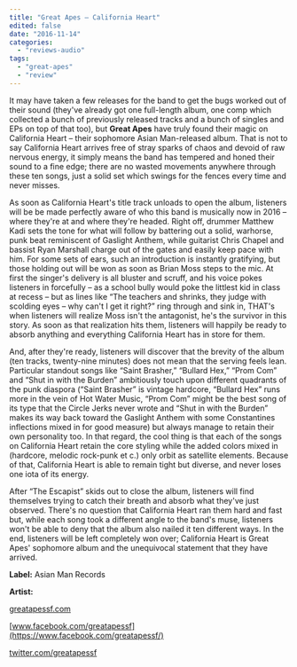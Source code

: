 ```yaml
---
title: "Great Apes – California Heart"
edited: false
date: "2016-11-14"
categories:
  - "reviews-audio"
tags:
  - "great-apes"
  - "review"
---
```


It may have taken a few releases for the band to get the bugs worked out of their sound (they've already got one full-length album, one comp which collected a bunch of previously released tracks and a bunch of singles and EPs on top of that too), but **Great Apes** have truly found their magic on California Heart – their sophomore Asian Man-released album. That is not to say California Heart arrives free of stray sparks of chaos and devoid of raw nervous energy, it simply means the band has tempered and honed their sound to a fine edge; there are no wasted movements anywhere through these ten songs, just a solid set which swings for the fences every time and never misses.

As soon as California Heart's title track unloads to open the album, listeners will be be made perfectly aware of who this band is musically now in 2016 – where they're at and where they're headed. Right off, drummer Matthew Kadi sets the tone for what will follow by battering out a solid, warhorse, punk beat reminiscent of Gaslight Anthem, while guitarist Chris Chapel and bassist Ryan Marshall charge out of the gates and easily keep pace with him. For some sets of ears, such an introduction is instantly gratifying, but those holding out will be won as soon as Brian Moss steps to the mic. At first the singer's delivery is all bluster and scruff, and his voice pokes listeners in forcefully – as a school bully would poke the littlest kid in class at recess – but as lines like “The teachers and shrinks, they judge with scolding eyes – why can't I get it right?” ring through and sink in, THAT's when listeners will realize Moss isn't the antagonist, he's the survivor in this story. As soon as that realization hits them, listeners will happily be ready to absorb anything and everything California Heart has in store for them.

And, after they're ready, listeners will discover that the brevity of the album (ten tracks, twenty-nine minutes) does not mean that the serving feels lean. Particular standout songs like “Saint Brasher,” “Bullard Hex,” “Prom Com” and “Shut in with the Burden” ambitiously touch upon different quadrants of the punk diaspora (“Saint Brasher” is vintage hardcore, “Bullard Hex” runs more in the vein of Hot Water Music, “Prom Com” might be the best song of its type that the Circle Jerks never wrote and “Shut in with the Burden” makes its way back toward the Gaslight Anthem with some Constantines inflections mixed in for good measure) but always manage to retain their own personality too. In that regard, the cool thing is that each of the songs on California Heart retain the core styling while the added colors mixed in (hardcore, melodic rock-punk et c.) only orbit as satellite elements. Because of that, California Heart is able to remain tight but diverse, and never loses one iota of its energy.

After “The Escapist” skids out to close the album, listeners will find themselves trying to catch their breath and absorb what they've just observed. There's no question that California Heart ran them hard and fast but, while each song took a different angle to the band's muse, listeners won't be able to deny that the album also nailed it ten different ways. In the end, listeners will be left completely won over; California Heart is Great Apes' sophomore album and the unequivocal statement that they have arrived.

**Label:** Asian Man Records

**Artist:**

[greatapessf.com](http://greatapessf.com/)

[www.facebook.com/greatapessf](https://www.facebook.com/greatapessf/)

[twitter.com/greatapessf](https://twitter.com/greatapessf)
